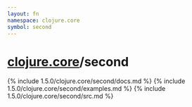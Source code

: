 ```yaml
---
layout: fn
namespace: clojure.core
symbol: second
---
```


# [clojure.core](../)/second

{% include 1.5.0/clojure.core/second/docs.md %}
{% include 1.5.0/clojure.core/second/examples.md %}
{% include 1.5.0/clojure.core/second/src.md %}

